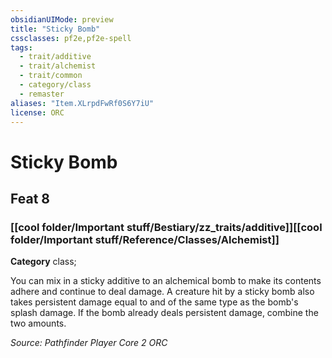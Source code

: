 ```yaml
---
obsidianUIMode: preview
title: "Sticky Bomb"
cssclasses: pf2e,pf2e-spell
tags:
  - trait/additive
  - trait/alchemist
  - trait/common
  - category/class
  - remaster
aliases: "Item.XLrpdFwRf0S6Y7iU"
license: ORC
---
```

# Sticky Bomb
## Feat 8
### [[cool folder/Important stuff/Bestiary/zz_traits/additive]][[cool folder/Important stuff/Reference/Classes/Alchemist]]

**Category** class; 




You can mix in a sticky additive to an alchemical bomb to make its contents adhere and continue to deal damage. A creature hit by a sticky bomb also takes persistent damage equal to and of the same type as the bomb's splash damage. If the bomb already deals persistent damage, combine the two amounts.

*Source: Pathfinder Player Core 2*
*ORC*